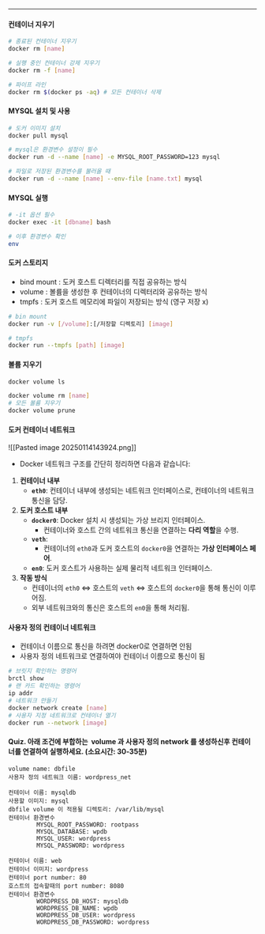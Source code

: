 
---
#### 컨테이너 지우기
```bash
# 종료된 컨테이너 지우기
docker rm [name]

# 실행 중인 컨테이너 강제 지우기
docker rm -f [name]

# 파이프 라인 
docker rm $(docker ps -aq) # 모든 컨테이너 삭제
```
#### MYSQL 설치 및 사용
```bash
# 도커 이미지 설치
docker pull mysql

# mysql은 환경변수 설정이 필수
docker run -d --name [name] -e MYSQL_ROOT_PASSWORD=123 mysql

# 파일로 저장된 환경변수를 불러올 때
docker run -d --name [name] --env-file [name.txt] mysql
```
#### MYSQL 실행
```bash
# -it 옵션 필수
docker exec -it [dbname] bash

# 이후 환경변수 확인
env
```

#### 도커 스토리지
- bind mount : 도커 호스트 디렉터리를 직접 공유하는 방식
- volume : 볼륨을 생성한 후 컨테이너의 디렉터리와 공유하는 방식
- tmpfs : 도커 호스트 메모리에 파일이 저장되는 방식 (영구 저장 x)

```bash
# bin mount
docker run -v [/volume]:[/저장할 디렉토리] [image]

# tmpfs
docker run --tmpfs [path] [image]
```

#### 볼륨 지우기
```bash
docker volume ls

docker volume rm [name]
# 모든 볼륨 지우기
docker volume prune
```
#### 도커 컨테이너 네트워크

![[Pasted image 20250114143924.png]]
- Docker 네트워크 구조를 간단히 정리하면 다음과 같습니다:

1. **컨테이너 내부**
    - **`eth0`**: 컨테이너 내부에 생성되는 네트워크 인터페이스로, 컨테이너의 네트워크 통신을 담당.
2. **도커 호스트 내부**
    - **`docker0`**: Docker 설치 시 생성되는 가상 브리지 인터페이스.
        - 컨테이너와 호스트 간의 네트워크 통신을 연결하는 **다리 역할**을 수행.
    - **`veth`**:
        - 컨테이너의 `eth0`과 도커 호스트의 `docker0`을 연결하는 **가상 인터페이스 페어**.
    - **`en0`**: 도커 호스트가 사용하는 실제 물리적 네트워크 인터페이스.
3. **작동 방식**
    - 컨테이너의 `eth0` ⇔ 호스트의 `veth` ⇔ 호스트의 `docker0`을 통해 통신이 이루어짐.
    - 외부 네트워크와의 통신은 호스트의 `en0`을 통해 처리됨.

#### 사용자 정의 컨테이너 네트워크 
- 컨테이너 이름으로 통신을 하려면 docker0로 연결하면 안됨
- 사용자 정의 네트워크로 연결하여야 컨테이너 이름으로 통신이 됨
```bash
# 브릿지 확인하는 명령어
brctl show
# 랜 카드 확인하는 명령어
ip addr
# 네트워크 만들기
docker network create [name]
# 사용자 지정 네트워크로 컨테이너 열기
docker run --network [image]
```


#### Quiz. 아래 조건에 부합하는  volume 과 사용자 정의 network 를 생성하신후 컨테이너를 연결하여 실행하세요. (소요시간: 30-35분)
```
volume name: dbfile
사용자 정의 네트워크 이름: wordpress_net
  
컨테이너 이름: mysqldb
사용할 이미지: mysql
dbfile volume 이 적용될 디렉토리: /var/lib/mysql
컨테이너 환경변수
        MYSQL_ROOT_PASSWORD: rootpass
        MYSQL_DATABASE: wpdb
        MYSQL_USER: wordpress
        MYSQL_PASSWORD: wordpress
  
컨테이너 이름: web
컨테이너 이미지: wordpress
컨테이너 port number: 80
호스트의 접속할때의 port number: 8080
컨테이너 환경변수
        WORDPRESS_DB_HOST: mysqldb
        WORDPRESS_DB_NAME: wpdb
        WORDPRESS_DB_USER: wordpress
        WORDPRESS_DB_PASSWORD: wordpress

```